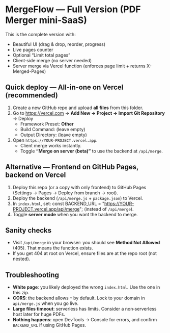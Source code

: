 # MergeFlow — Full Version (PDF Merger mini‑SaaS)

This is the complete version with:
- Beautiful UI (drag & drop, reorder, progress)
- Live pages counter
- Optional “Limit total pages”
- Client‑side merge (no server needed)
- Server merge via Vercel function (enforces page limit + returns X-Merged-Pages)

## Quick deploy — All-in-one on Vercel (recommended)
1) Create a new GitHub repo and upload **all files** from this folder.
2) Go to https://vercel.com → **Add New → Project → Import Git Repository** → Deploy
   - Framework Preset: **Other**
   - Build Command: (leave empty)
   - Output Directory: (leave empty)
3) Open `https://YOUR-PROJECT.vercel.app`.
   - Client merge works instantly.
   - Toggle **“Merge on server (beta)”** to use the backend at `/api/merge`.

## Alternative — Frontend on GitHub Pages, backend on Vercel
1) Deploy this repo (or a copy with only frontend) to GitHub Pages (Settings → Pages → Deploy from branch → root).
2) Deploy the backend (`/api/merge.js` + `package.json`) to Vercel.
3) In `index.html`, set:
   const BACKEND_URL = "https://YOUR-PROJECT.vercel.app/api/merge";
   (instead of `/api/merge`).
4) Toggle **server mode** when you want the backend to merge.

## Sanity checks
- Visit `/api/merge` in your browser: you should see **Method Not Allowed** (405). That means the function exists.
- If you get 404 at root on Vercel, ensure files are at the repo root (not nested).

## Troubleshooting
- **White page**: you likely deployed the wrong `index.html`. Use the one in this zip.
- **CORS**: the backend allows `*` by default. Lock to your domain in `api/merge.js` when you go live.
- **Large files timeout**: serverless has limits. Consider a non‑serverless host later for huge PDFs.
- **Nothing happens**: open DevTools → Console for errors, and confirm `BACKEND_URL` if using GitHub Pages.